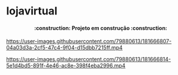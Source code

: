 # lojavirtual

<h4 align="center"> 
    :construction:  Projeto em construção  :construction:
</h4>




https://user-images.githubusercontent.com/79880613/181666807-04a03d3a-2cf5-47c4-9f04-d15dbb7215ff.mp4




https://user-images.githubusercontent.com/79880613/181666814-5e1d4bd5-891f-4e46-ac8e-398f4eba2996.mp4



